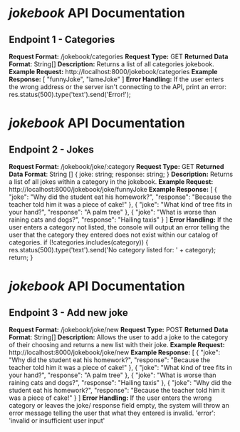 # *jokebook* API Documentation
## Endpoint 1 - Categories
**Request Format:**
/jokebook/categories
**Request Type:**
GET
**Returned Data Format**:
String[]
**Description:**
Returns a list of all categories jokebook.
**Example Request:**
http://localhost:8000/jokebook/categories
**Example Response:**
[
  "funnyJoke",
  "lameJoke"
]
**Error Handling:**
If the user enters the wrong address or the server isn't connecting to the API, print an error: 
res.status(500).type('text').send('Error!');

# *jokebook* API Documentation
## Endpoint 2 - Jokes
**Request Format:**
/jokebook/joke/:category
**Request Type:**
GET
**Returned Data Format**:
String []
{
    joke: string;
    response: string;
}
**Description:**
Returns a list of all jokes within a category in the jokebook.
**Example Request:**
http://localhost:8000/jokebook/joke/funnyJoke
**Example Response:**
[
  {
    "joke": "Why did the student eat his homework?",
    "response": "Because the teacher told him it was a piece of cake!"
  },
  {
    "joke": "What kind of tree fits in your hand?",
    "response": "A palm tree"
  },
  {
    "joke": "What is worse than raining cats and dogs?",
    "response": "Hailing taxis"
  }
]
**Error Handling:**
If the user enters a category not listed, the console will output an error telling the user that the category they entered does not 
exist within our catalog of categories. 
if (!categories.includes(category)) {
            res.status(500).type('text').send('No category listed for: ' + category);
            return;
        }
# *jokebook* API Documentation
## Endpoint 3 - Add new joke
**Request Format:**
/jokebook/joke/new
**Request Type:**
POST
**Returned Data Format**:
String[]
**Description:**
Allows the user to add a joke to the category of their choosing and returns a new list with their joke. 
**Example Request:**
http://localhost:8000/jokebook/joke/new
**Example Response:**
[
  {
    "joke": "Why did the student eat his homework?",
    "response": "Because the teacher told him it was a piece of cake!"
  },
  {
    "joke": "What kind of tree fits in your hand?",
    "response": "A palm tree"
  },
  {
    "joke": "What is worse than raining cats and dogs?",
    "response": "Hailing taxis"
  },
  {
    "joke": "Why did the student eat his homework?",
    "response": "Because the teacher told him it was a piece of cake!"
  }
]
**Error Handling:**
If the user enters the wrong category or leaves the joke/ response field empty, the system will throw an error message telling the user that what they entered is invalid. 
'error': 'invalid or insufficient user input'